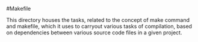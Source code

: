 #Makefile

This directory houses the tasks, related to the concept of make command and makefile, which it uses to carryout various tasks of compilation, based on dependencies between various source code files in a given project.